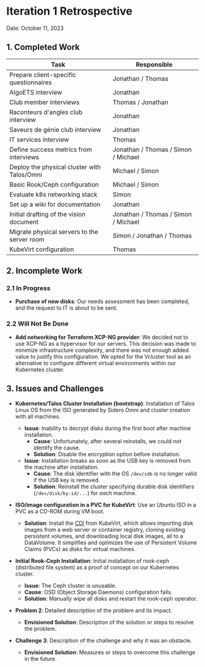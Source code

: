 # Iteration 1 Retrospective

Date: October 11, 2023

## 1. Completed Work

| Task | Responsible |
| ------------------------------------------------------ | ----------------------------------- |
| Prepare client-specific questionnaires | Jonathan / Thomas |
| AlgoETS interview | Jonathan |
| Club member interviews | Thomas / Jonathan |
| Raconteurs d'angles club interview | Jonathan |
| Saveurs de génie club interview | Jonathan |
| IT services interview | Thomas |
| Define success metrics from interviews | Jonathan / Thomas / Simon / Michael |
| Deploy the physical cluster with Talos/Omni | Michael / Simon |
| Basic Rook/Ceph configuration | Michael / Simon |
| Evaluate k8s networking stack | Simon |
| Set up a wiki for documentation | Jonathan |
| Initial drafting of the vision document | Jonathan / Thomas / Simon / Michael |
| Migrate physical servers to the server room | Simon / Jonathan / Thomas |
| KubeVirt configuration | Thomas |

## 2. Incomplete Work

### 2.1 In Progress

- **Purchase of new disks**: Our needs assessment has been completed, and the
  request to IT is about to be sent.

### 2.2 Will Not Be Done

- **Add networking for Terraform XCP-NG provider**: We decided not to use XCP-NG
  as a hypervisor for our servers. This decision was made to minimize
  infrastructure complexity, and there was not enough added value to justify
  this configuration. We opted for the Vcluster tool as an alternative to
  configure different virtual environments within our Kubernetes cluster.

## 3. Issues and Challenges

- **Kubernetes/Talos Cluster Installation (bootstrap)**: Installation of Talos
  Linux OS from the ISO generated by Sidero Omni and cluster creation with all
  machines.
  - **Issue**: Inability to decrypt disks during the first boot after machine
    installation.
    - **Cause**: Unfortunately, after several reinstalls, we could not identify
      the cause.
    - **Solution**: Disable the encryption option before installation.
  - **Issue**: Installation breaks as soon as the USB key is removed from the
    machine after installation.
    - **Cause**: The disk identifier with the OS `/dev/sdb` is no longer valid
      if the USB key is removed.
    - **Solution**: Reinstall the cluster specifying durable disk identifiers
      (`/dev/disk/by-id/...`) for *each* machine.

- **ISO/image configuration in a PVC for KubeVirt**: Use an Ubuntu ISO in a PVC
  as a CD-ROM during VM boot.
  - **Solution**: Install the
    [CDI](https://kubevirt.io/user-guide/operations/containerized_data_importer/)
    from KubeVirt, which allows importing disk images from a web server or
    container registry, cloning existing persistent volumes, and downloading
    local disk images, all to a DataVolume. It simplifies and optimizes the use
    of Persistent Volume Claims (PVCs) as disks for virtual machines.

- **Initial Rook-Ceph Installation**: Initial installation of rook-ceph
  (distributed file system) as a proof of concept on our Kubernetes cluster.
  - **Issue**: The Ceph cluster is unusable.
  - **Cause**: OSD (Object Storage Daemons) configuration fails.
  - **Solution**: Manually wipe all disks and restart the rook-ceph operator.

- **Problem 2**: Detailed description of the problem and its impact.
  - **Envisioned Solution**: Description of the solution or steps to resolve the
    problem.
- **Challenge 3**: Description of the challenge and why it was an obstacle.
  - **Envisioned Solution**: Measures or steps to overcome this challenge in the
    future.
